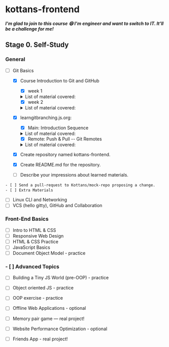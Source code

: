 # kottans-frontend
***I'm glad to join to this course :smile: I'm engineer and want to switch to IT. It'll be a challenge for me!***

## Stage 0. Self-Study
### General

- [ ] Git Basics
    - [x] Course Introduction to Git and GitHub
        - [x] week 1

        <details>
            <summary>List of material covered:</summary>

        ![List of material covered: week 1](/images/1/Intro%20Git%201.PNG)

        ![List of material covered: week 1](/images/1/Intro%20Git%202.PNG)

        ![List of material covered: week 1](/images/1/Intro%20Git%203.PNG)

         </details>

        - [x] week 2

        <details>
            <summary>List of material covered:</summary>

        ![List of material covered: week 2](/images/1/Intro%20Git%204.PNG)

        ![List of material covered: week 2](/images/1/Intro%20Git%205.PNG)

        ![List of material covered: week 2](/images/1/Intro%20Git%206.PNG)
         </details>

    - [x] learngitbranching.js.org:
        - [x] Main: Introduction Sequence

        <details>      
            <summary>List of material covered:</summary>

        ![List of material covered: Main](/images/1/LGB%201.PNG)

         </details>
         
        - [x] Remote: Push & Pull -- Git Remotes 

        <details>
            <summary>List of material covered:</summary>

        ![List of material covered: Remote](/images/1/LGB%202.PNG)

         </details>

    - [x] Create repository named kottans-frontend.
    - [x] Create README.md for the repository.
    - [ ] Describe your impressions about learned materials.

<!--    <details>
        <summary>My impressions:</summary>

    </details>
-->
    - [ ] Send a pull-request to Kottans/mock-repo proposing a change.
    - [ ] Extra Materials
- [ ] Linux CLI and Networking
- [ ] VCS (hello gitty), GitHub and Collaboration
### Front-End Basics
- [ ] Intro to HTML & CSS
- [ ] Responsive Web Design
- [ ] HTML & CSS Practice 
- [ ] JavaScript Basics
- [ ] Document Object Model - practice
### - [ ] Advanced Topics
- [ ] Building a Tiny JS World (pre-OOP) - practice
- [ ] Object oriented JS - practice
- [ ] OOP exercise - practice
- [ ] Offline Web Applications - optional
- [ ] Memory pair game — real project!
- [ ] Website Performance Optimization - optional
- [ ] Friends App - real project!

 

